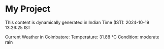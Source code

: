 # My Project

This content is dynamically generated in Indian Time (IST): 2024-10-19 13:26:25 IST


Current Weather in Coimbatore:
Temperature: 31.88 °C
Condition: moderate rain
